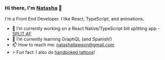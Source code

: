 ### Hi there, I'm [Natasha](http://natashalawson.com/) 👋

I'm a Front End Developer. I like React, TypeScript, and animations.

- 🔭  I’m currently working on a React Native/TypeScript bill splitting app - [SPLIT AF](https://www.splitaf.com/)
- 🌱  I’m currently learning GraphQL (and Spanish!)
- 📫  How to reach me: natashallawson@gmail.com
- ⚡  Fun fact: I also do [handpoked tattoos](https://www.instagram.com/tashtattoos/)!

<!--
**natasha-93/natasha-93** is a ✨ _special_ ✨ repository because its `README.md` (this file) appears on your GitHub profile.

Here are some ideas to get you started:

- 🔭 I’m currently working on ...
- 🌱 I’m currently learning ...
- 👯 I’m looking to collaborate on ...
- 🤔 I’m looking for help with ...
- 💬 Ask me about ...
- 📫 How to reach me: ...
- 😄 Pronouns: ...
- ⚡ Fun fact: ...
-->
